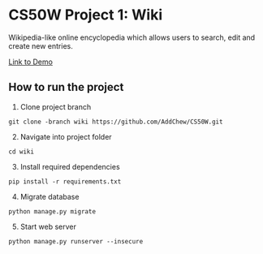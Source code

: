 # CS50W Project 1: Wiki

Wikipedia-like online encyclopedia which allows users to search, edit and create new entries.

[Link to Demo](https://youtu.be/Jp9lS4yTamU)

## How to run the project

1. Clone project branch
```
git clone -branch wiki https://github.com/AddChew/CS50W.git
```

2. Navigate into project folder
```
cd wiki
```

3. Install required dependencies
```
pip install -r requirements.txt
```

4. Migrate database
```
python manage.py migrate
```

5. Start web server
```
python manage.py runserver --insecure
```
